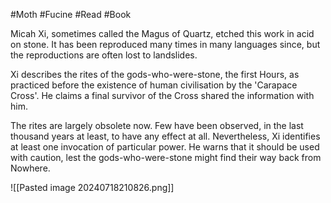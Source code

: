 #Moth #Fucine #Read #Book 

Micah Xi, sometimes called the Magus of Quartz, etched this work in acid on stone. It has been reproduced many times in many languages since, but the reproductions are often lost to landslides.

Xi describes the rites of the gods-who-were-stone, the first Hours, as practiced before the existence of human civilisation by the 'Carapace Cross'. He claims a final survivor of the Cross shared the information with him.

The rites are largely obsolete now. Few have been observed, in the last thousand years at least, to have any effect at all. Nevertheless, Xi identifies at least one invocation of particular power. He warns that it should be used with caution, lest the gods-who-were-stone might find their way back from Nowhere.

![[Pasted image 20240718210826.png]]